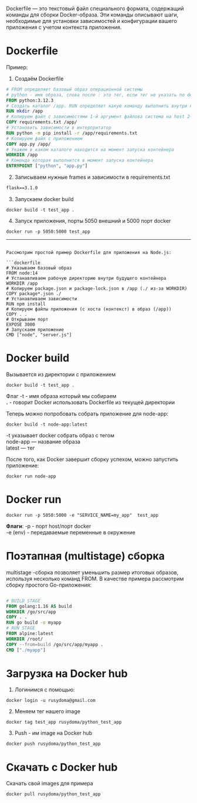 Dockerfile — это текстовый файл специального формата, содержащий команды для сборки Docker-образа. Эти команды описывают шаги, необходимые для установки зависимостей и конфигурации вашего приложения с учетом контекста приложения.
# Dockerfile
Пример:
1. Создаём Dockerfile
```dockerfile
# FROM определяет базовый образ операционной системы  
# python - имя образа, слова после : это тег, если тег не указать по default ставит latest  
FROM python:3.12.3  
# Создать каталог /app. RUN определяет какую команду выполнить внутри контейнера  
RUN mkdir /app  
# Копируем файл с зависимостями 1-й аргумент файлова система на host 2-й аргумент файловая система образа  
COPY requirements.txt /app/  
# Установить зависимости в интерпритатор  
RUN python -m pip install -r /app/requirements.txt  
# Копируем файл с приложением  
COPY app.py /app/  
# Укажем в каком каталоге находится на момент запуска контейнера  
WORKDIR /app  
# Команда которая выполнится в момент запуска контейнера  
ENTRYPOINT ["python", "app.py"]  
```


2. Записываем нужные frames и зависимости в requirements.txt
```txt
flask==3.1.0
```

3. Запускаем docker build
```console
docker build -t test_app .
```

4. Запуск приложения, порты 5050 внешний и 5000 порт docker
```console
docker run -p 5050:5000 test_app
```

---

```

Рассмотрим простой пример Dockerfile для приложения на Node.js:

```dockerfile
# Указываем базовый образ
FROM node:14
# Устанавливаем рабочую директорию внутри будущего контейнера
WORKDIR /app
# Копируем package.json и package-lock.json в /app (./ из-за WORKDIR)
COPY package*.json ./
# Устанавливаем зависимости
RUN npm install
# Копируем файлы приложения (с хоста (контекст) в образ (/app))
COPY . .
# Открываем порт
EXPOSE 3000
# Запускаем приложение
CMD ["node", "server.js"]
```


# Docker build

 Вызывается из директории с приложением  
```shell
docker build -t test_app .  
```
 Флаг -t   - имя образа который мы собираем  
 **.**   - говорит Docker использовать Dockerfile из текущей директории  


Теперь можно попробовать собрать приложение для node-app: 
```shell
docker build -t node-app:latest
```

-t указывает docker собрать образ с тегом  
node-app — название образа  
latest — тег

После того, как Docker завершит сборку успехом, можно запустить приложение: 
```shell
docker run node-app
```


# Docker run
```shell
docker run -p 5050:5000 -e "SERVICE_NAME=my_app"  test_app
```  
**Флаги**: 
	-p - порт host/порт docker   
	-e (env) - передаваемые переменные в окружение


# Поэтапная (multistage) сборка
multistage -сборка позволяет уменьшить размер итоговых образов, используя несколько команд FROM. В качестве примера рассмотрим сборку простого Go-приложения:
```dockerfile

# BUILD STAGE
FROM golang:1.16 AS build
WORKDIR /go/src/app
COPY . .
RUN go build -o myapp
# RUN STAGE
FROM alpine:latest
WORKDIR /root/
COPY --from=build /go/src/app/myapp .
CMD ["./myapp"]
```

# Загрузка на Docker hub
1. Логинимся с помощью:
```shell
docker login -u rusydoma@gmail.com
```
2.  Меняем тег нашего image
```shell
docker tag test_app rusydoma/python_test_app
```
3. Push - им image на Docker hub
```shell
docker push rusydoma/python_test_app
```
# Скачать с Docker hub
Скачать свой images для примера
```shell
docker pull rusydoma/python_test_app
```